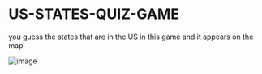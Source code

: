 # US-STATES-QUIZ-GAME
you guess the states that are in the US in this game and it appears on the map


![image](https://github.com/Oyibo-Efetobor/US-STATES-QUIZ-GAME/assets/105570502/c0c33ef8-adea-4cc1-8218-211d989fe02d)
